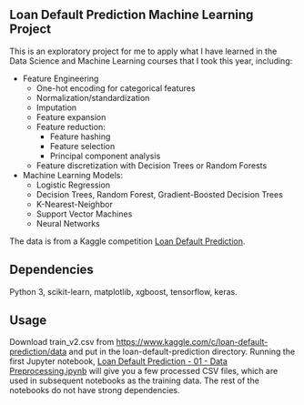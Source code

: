 ## Loan Default Prediction Machine Learning Project

This is an exploratory project for me to apply what I have learned in the Data Science and Machine Learning courses that I took this year, including:
+ Feature Engineering
  + One-hot encoding for categorical features
  + Normalization/standardization
  + Imputation
  + Feature expansion
  + Feature reduction:
    + Feature hashing
    + Feature selection
    + Principal component analysis
  + Feature discretization with Decision Trees or Random Forests
+ Machine Learning Models:
  + Logistic Regression
  + Decision Trees, Random Forest, Gradient-Boosted Decision Trees
  + K-Nearest-Neighbor
  + Support Vector Machines
  + Neural Networks

The data is from a Kaggle competition [Loan Default Prediction](https://www.kaggle.com/c/loan-default-prediction).

## Dependencies
Python 3, scikit-learn, matplotlib, xgboost, tensorflow, keras.

## Usage
Download train_v2.csv from https://www.kaggle.com/c/loan-default-prediction/data and put in the loan-default-prediction directory. Running the first Jupyter notebook, [Loan Default Prediction - 01 - Data Preprocessing.ipynb](https://github.com/steggie3/loan-default-prediction/blob/master/Loan%20Default%20Prediction%20-%2001%20-%20Data%20Preprocessing.ipynb) will give you a few processed CSV files, which are used in subsequent notebooks as the training data. The rest of the notebooks do not have strong dependencies.

